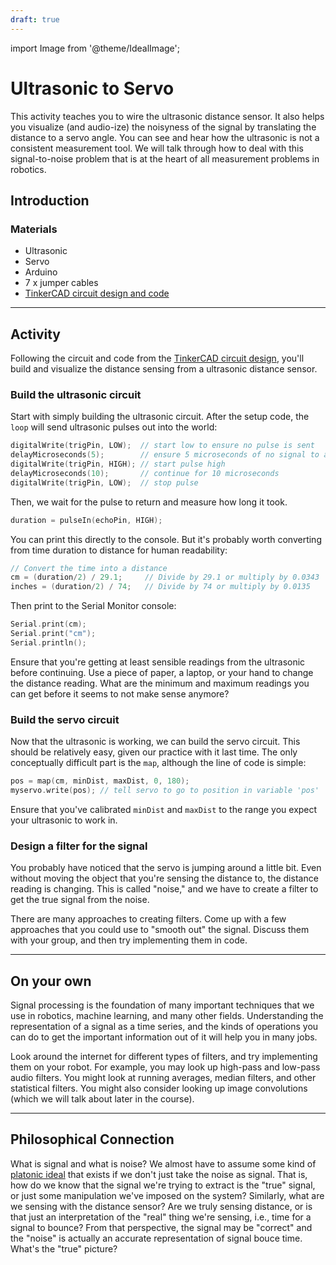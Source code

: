 ```yaml
---
draft: true
---
```


import Image from '@theme/IdealImage';

# Ultrasonic to Servo
This activity teaches you to wire the ultrasonic distance sensor. It also helps you visualize (and audio-ize) the noisyness of the signal by translating the distance to a servo angle. You can see and hear how the ultrasonic is not a consistent measurement tool. We will talk through how to deal with this signal-to-noise problem that is at the heart of all measurement problems in robotics.

## Introduction

### Materials
- Ultrasonic
- Servo
- Arduino
- 7 x jumper cables
- [TinkerCAD circuit design and code](https://www.tinkercad.com/things/ayUZBFyDtMV-ultrasonic-to-servo-angle?sharecode=2TfBqd5CHQNFBq9rlRzYZJA-COYJ-Qv4O9A1_8n5iKI)

---
## Activity
Following the circuit and code from the [TinkerCAD circuit design](https://www.tinkercad.com/things/ayUZBFyDtMV-ultrasonic-to-servo-angle?sharecode=2TfBqd5CHQNFBq9rlRzYZJA-COYJ-Qv4O9A1_8n5iKI), you'll build and visualize the distance sensing from a ultrasonic distance sensor.

### Build the ultrasonic circuit
Start with simply building the ultrasonic circuit. After the setup code, the `loop` will send ultrasonic pulses out into the world:

```cpp
digitalWrite(trigPin, LOW);  // start low to ensure no pulse is sent
delayMicroseconds(5);        // ensure 5 microseconds of no signal to avoid interference
digitalWrite(trigPin, HIGH); // start pulse high
delayMicroseconds(10);       // continue for 10 microseconds
digitalWrite(trigPin, LOW);  // stop pulse
```

Then, we wait for the pulse to return and measure how long it took.

```cpp
duration = pulseIn(echoPin, HIGH);
```

You can print this directly to the console. But it's probably worth converting from time duration to distance for human readability:

```cpp
// Convert the time into a distance
cm = (duration/2) / 29.1;     // Divide by 29.1 or multiply by 0.0343
inches = (duration/2) / 74;   // Divide by 74 or multiply by 0.0135
```

Then print to the Serial Monitor console:

```cpp
Serial.print(cm);
Serial.print("cm");
Serial.println();
```

Ensure that you're getting at least sensible readings from the ultrasonic before continuing. Use a piece of paper, a laptop, or your hand to change the distance reading. What are the minimum and maximum readings you can get before it seems to not make sense anymore?


### Build the servo circuit
Now that the ultrasonic is working, we can build the servo circuit. This should be relatively easy, given our practice with it last time. The only conceptually difficult part is the `map`, although the line of code is simple:

```cpp
pos = map(cm, minDist, maxDist, 0, 180);  
myservo.write(pos); // tell servo to go to position in variable 'pos'
```

Ensure that you've calibrated `minDist` and `maxDist` to the range you expect your ultrasonic to work in.

### Design a filter for the signal
You probably have noticed that the servo is jumping around a little bit. Even without moving the object that you're sensing the distance to, the distance reading is changing. This is called "noise," and we have to create a filter to get the true signal from the noise.

There are many approaches to creating filters. Come up with a few approaches that you could use to "smooth out" the signal. Discuss them with your group, and then try implementing them in code.


---
## On your own
Signal processing is the foundation of many important techniques that we use in robotics, machine learning, and many other fields. Understanding the representation of a signal as a time series, and the kinds of operations you can do to get the important information out of it will help you in many jobs.

Look around the internet for different types of filters, and try implementing them on your robot. For example, you may look up high-pass and low-pass audio filters. You might look at running averages, median filters, and other statistical filters. You might also consider looking up image convolutions (which we will talk about later in the course).

---
## Philosophical Connection
What is signal and what is noise? We almost have to assume some kind of [platonic ideal](https://en.wikipedia.org/wiki/Theory_of_forms) that exists if we don't just take the noise as signal. That is, how do we know that the signal we're trying to extract is the "true" signal, or just some manipulation we've imposed on the system? Similarly, what are we sensing with the distance sensor? Are we truly sensing distance, or is that just an interpretation of the "real" thing we're sensing, i.e., time for a signal to bounce? From that perspective, the signal may be "correct" and the "noise" is actually an accurate representation of signal bouce time. What's the "true" picture?